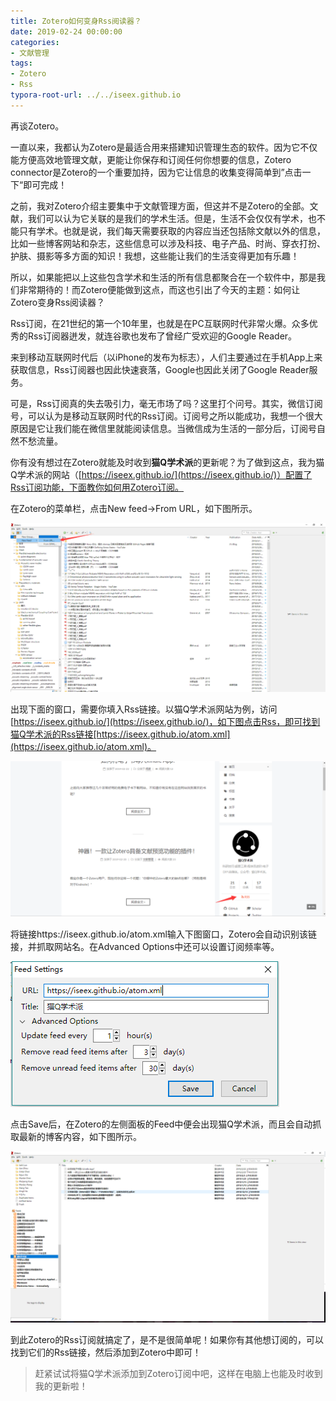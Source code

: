 ```yaml
---
title: Zotero如何变身Rss阅读器？
date: 2019-02-24 00:00:00
categories:
- 文献管理
tags:
- Zotero
- Rss
typora-root-url: ../../iseex.github.io
---
```


再谈Zotero。

一直以来，我都认为Zotero是最适合用来搭建知识管理生态的软件。因为它不仅能方便高效地管理文献，更能让你保存和订阅任何你想要的信息，Zotero connector是Zotero的一个重要加持，因为它让信息的收集变得简单到”点击一下“即可完成！

之前，我对Zotero介绍主要集中于文献管理方面，但这并不是Zotero的全部。文献，我们可以认为它关联的是我们的学术生活。但是，生活不会仅仅有学术，也不能只有学术。也就是说，我们每天需要获取的内容应当还包括除文献以外的信息，比如一些博客网站和杂志，这些信息可以涉及科技、电子产品、时尚、穿衣打扮、护肤、摄影等多方面的知识！我想，这些能让我们的生活变得更加有乐趣！

所以，如果能把以上这些包含学术和生活的所有信息都聚合在一个软件中，那是我们非常期待的！而Zotero便能做到这点，而这也引出了今天的主题：如何让Zotero变身Rss阅读器？

Rss订阅，在21世纪的第一个10年里，也就是在PC互联网时代非常火爆。众多优秀的Rss订阅器迸发，就连谷歌也发布了曾经广受欢迎的Google Reader。

来到移动互联网时代后（以iPhone的发布为标志），人们主要通过在手机App上来获取信息，Rss订阅器也因此快速衰落，Google也因此关闭了Google Reader服务。

可是，Rss订阅真的失去吸引力，毫无市场了吗？这里打个问号。其实，微信订阅号，可以认为是移动互联网时代的Rss订阅。订阅号之所以能成功，我想一个很大原因是它让我们能在微信里就能阅读信息。当微信成为生活的一部分后，订阅号自然不愁流量。

你有没有想过在Zotero就能及时收到**猫Q学术派**的更新呢？为了做到这点，我为猫Q学术派的网站（[https://iseex.github.io/](https://iseex.github.io/)）配置了Rss订阅功能，下面教你如何用Zotero订阅。

在Zotero的菜单栏，点击New feed->From URL，如下图所示。

![](/assets/images/posts/zotero/zotero-rss-new-feed.png)

出现下面的窗口，需要你填入Rss链接。以猫Q学术派网站为例，访问[https://iseex.github.io/](https://iseex.github.io/)，如下图点击Rss，即可找到猫Q学术派的Rss链接[https://iseex.github.io/atom.xml](https://iseex.github.io/atom.xml)。

![](/assets/images/posts/zotero/catq-rss-feed.png)

将链接https://iseex.github.io/atom.xml输入下图窗口，Zotero会自动识别该链接，并抓取网站名。在Advanced Options中还可以设置订阅频率等。

![](/assets/images/posts/zotero/catq-rss-url.png)

点击Save后，在Zotero的左侧面板的Feed中便会出现猫Q学术派，而且会自动抓取最新的博客内容，如下图所示。

![](/assets/images/posts/zotero/zotero-catq-feed.png)

到此Zotero的Rss订阅就搞定了，是不是很简单呢！如果你有其他想订阅的，可以找到它们的Rss链接，然后添加到Zotero中即可！

> 赶紧试试将猫Q学术派添加到Zotero订阅中吧，这样在电脑上也能及时收到我的更新啦！